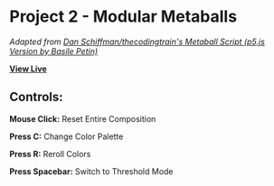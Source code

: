 # Project 2 - Modular Metaballs

*Adapted from [Dan Schiffman/thecodingtrain's Metaball Script (p5.js Version by Basile Petin)](https://editor.p5js.org/codingtrain/sketches/ISPozOLXW)*

**[View Live](https://eye-amanita.github.io/Project-2-Metaballs/)**

## Controls:

**Mouse Click:** Reset Entire Composition

**Press C:** Change Color Palette

**Press R:** Reroll Colors

**Press Spacebar:** Switch to Threshold Mode



